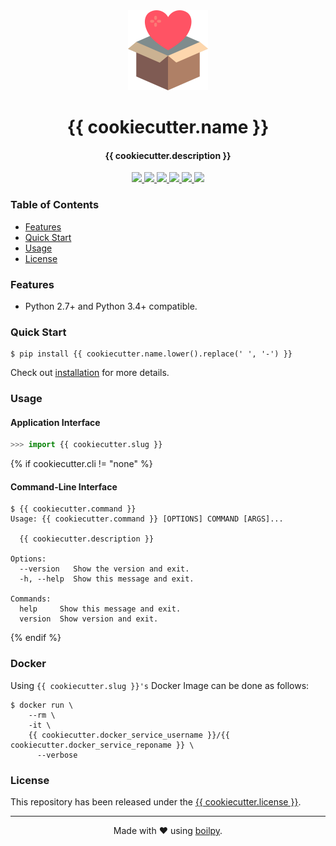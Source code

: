 <div align="center">
  <img src=".github/assets/logo.png" height="128">
  <h1>
      {{ cookiecutter.name }}
  </h1>
  <h4>{{ cookiecutter.description }}</h4>
</div>

<p align="center">
    <a href='https://github.com/{{ cookiecutter.repo_service_username }}/{{ cookiecutter.repo_service_reponame }}//actions?query=workflow:"Continuous Integration"'>
      <img src="https://img.shields.io/github/workflow/status/{{ cookiecutter.repo_service_username }}/{{ cookiecutter.repo_service_reponame }}/Continuous Integration?style=flat-square">
    </a>
    <a href="https://coveralls.io/github/{{ cookiecutter.repo_service_username }}/{{ cookiecutter.repo_service_reponame }}">
      <img src="https://img.shields.io/coveralls/github/{{ cookiecutter.repo_service_username }}/{{ cookiecutter.repo_service_reponame }}.svg?style=flat-square">
    </a>
    <a href="https://pypi.org/project/{{ cookiecutter.name.lower().replace(' ', '-') }}/">
      <img src="https://img.shields.io/pypi/v/{{ cookiecutter.name.lower().replace(' ', '-') }}.svg?style=flat-square">
    </a>
    <a href="https://pypi.org/project/{{ cookiecutter.name.lower().replace(' ', '-') }}/">
      <img src="https://img.shields.io/pypi/l/{{ cookiecutter.name.lower().replace(' ', '-') }}.svg?style=flat-square">
    </a>
    <a href="https://pypi.org/project/{{ cookiecutter.name.lower().replace(' ', '-') }}/">
		  <img src="https://img.shields.io/pypi/pyversions/{{ cookiecutter.name.lower().replace(' ', '-') }}.svg?style=flat-square">
	  </a>
    <a href="https://git.io/boilpy">
      <img src="https://img.shields.io/badge/made%20with-boilpy-red.svg?style=flat-square">
    </a>
</p>

### Table of Contents
* [Features](#features)
* [Quick Start](#quick-start)
* [Usage](#usage)
* [License](#license)

### Features
* Python 2.7+ and Python 3.4+ compatible.

### Quick Start

```shell
$ pip install {{ cookiecutter.name.lower().replace(' ', '-') }}
```

Check out [installation](docs/source/install.rst) for more details.

### Usage

#### Application Interface

```python
>>> import {{ cookiecutter.slug }}
```

{% if cookiecutter.cli != "none" %}
#### Command-Line Interface

```console
$ {{ cookiecutter.command }}
Usage: {{ cookiecutter.command }} [OPTIONS] COMMAND [ARGS]...

  {{ cookiecutter.description }}

Options:
  --version   Show the version and exit.
  -h, --help  Show this message and exit.

Commands:
  help     Show this message and exit.
  version  Show version and exit.
```
{% endif %}

### Docker

Using `{{ cookiecutter.slug }}'s` Docker Image can be done as follows:

```
$ docker run \
    --rm \
    -it \
    {{ cookiecutter.docker_service_username }}/{{ cookiecutter.docker_service_reponame }} \
      --verbose
```

### License

This repository has been released under the [{{ cookiecutter.license }}](LICENSE).

---

<div align="center">
  Made with ❤️ using <a href="https://git.io/boilpy">boilpy</a>.
</div>